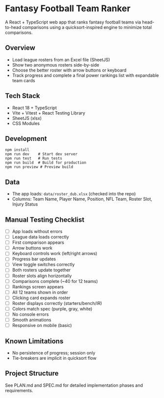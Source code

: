 # Fantasy Football Team Ranker

A React + TypeScript web app that ranks fantasy football teams via head-to-head comparisons using a quicksort-inspired engine to minimize total comparisons.

## Overview
- Load league rosters from an Excel file (SheetJS)
- Show two anonymous rosters side-by-side
- Choose the better roster with arrow buttons or keyboard
- Track progress and complete a final power rankings list with expandable team cards

## Tech Stack
- React 18 + TypeScript
- Vite + Vitest + React Testing Library
- SheetJS (xlsx)
- CSS Modules

## Development
```
npm install
npm run dev    # Start dev server
npm run test   # Run tests
npm run build  # Build for production
npm run preview # Preview build
```

## Data
- The app loads: `data/roster_dub.xlsx` (checked into the repo)
- Columns: Team Name, Player Name, Position, NFL Team, Roster Slot, Injury Status

## Manual Testing Checklist
- [ ] App loads without errors
- [ ] League data loads correctly
- [ ] First comparison appears
- [ ] Arrow buttons work
- [ ] Keyboard controls work (left/right arrows)
- [ ] Progress bar updates
- [ ] View toggle switches correctly
- [ ] Both rosters update together
- [ ] Roster slots align horizontally
- [ ] Comparisons complete (~40 for 12 teams)
- [ ] Rankings screen appears
- [ ] All 12 teams shown in order
- [ ] Clicking card expands roster
- [ ] Roster displays correctly (starters/bench/IR)
- [ ] Colors match spec (purple, gray, white)
- [ ] No console errors
- [ ] Smooth animations
- [ ] Responsive on mobile (basic)

## Known Limitations
- No persistence of progress; session only
- Tie-breakers are implicit in quicksort flow

## Project Structure
See PLAN.md and SPEC.md for detailed implementation phases and requirements.

